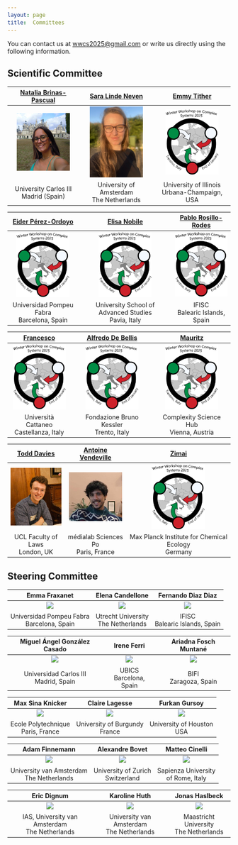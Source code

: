 ```yaml
---
layout: page
title:  Committees
---
```


You can contact us at [wwcs2025@gmail.com](mailto:wwcs2025@gmail.com) or write us directly using the following information.

## Scientific Committee

| [Natalia Brinas-Pascual]() | [Sara Linde Neven]() | [Emmy Tither]() |
| :------------------------------------------: | :----------------------------------------------: | :------------------: |
| <img src="/assets/image25/committee/Natalia.png" width="120px" /> | <img src="/assets/image25/committee/Sara.jpeg" width="120px" /> | <img src="/assets/image25/committee/logo.png" width="120px" /> |
| University Carlos III <br> Madrid (Spain) | University of Amsterdam <br> The Netherlands | University of Illinois <br> Urbana-Champaign, USA |

| [Eider Pérez-Ordoyo]() | [Elisa Nobile]() | [Pablo Rosillo-Rodes]() |
| :------------------------------------------: | :----------------------------------------------: | :------------------: |
| <img src="/assets/image25/committee/logo.png" width="120px" /> | <img src="/assets/image25/committee/logo.png" width="120px" /> | <img src="/assets/image25/committee/logo.png" width="120px" /> |
| Universidad Pompeu Fabra <br> Barcelona, Spain | University School of Advanced Studies <br> Pavia, Italy | IFISC <br> Balearic Islands, Spain |

| [Francesco]() | [Alfredo De Bellis]() | [Mauritz]() |
| :------------------------------------------: | :----------------------------------------------: | :------------------: |
| <img src="/assets/image25/committee/logo.png" width="120px" /> | <img src="/assets/image25/committee/logo.png" width="120px" /> | <img src="/assets/image25/committee/logo.png" width="120px" /> |
| Università Cattaneo <br> Castellanza, Italy | Fondazione Bruno Kessler <br> Trento, Italy | Complexity Science Hub <br> Vienna, Austria |

| [Todd Davies]() | [Antoine Vendeville]() | [Zimai]() |
| :------------------------------------------: | :----------------------------------------------: | :------------------: |
| <img src="/assets/image25/committee/Todd.jpg" width="120px" /> | <img src="/assets/image25/committee/antoine.jpg" width="120px" /> | <img src="/assets/image25/committee/logo.png" width="120px" /> |
| UCL Faculty of Laws <br> London, UK | médialab Sciences Po <br> Paris, France | Max Planck Institute for Chemical Ecology <br> Germany |


## Steering Committee

| Emma Fraxanet | Elena Candellone | Fernando Diaz Diaz |
| :------------------------------------------: | :----------------------------------------------: | :------------------: |
| <img src="/assets/image24/committee/emma.jpg" width="120px" /> | <img src="/assets/image24/committee/elena.jpeg" width="120px" /> | <img src="/assets/image24/committee/fer.png" width="120px" /> |
| Universidad Pompeu Fabra <br> Barcelona, Spain | Utrecht University <br> The Netherlands | IFISC <br> Balearic Islands, Spain |

| Miguel Ángel González Casado | Irene Ferri | Ariadna Fosch Muntané |
| :------------------------------: | :-----------------: | :------------------: |
| <img src="/assets/image24/committee/miguel.png" width="120px" /> | <img src="/assets/image24/committee/irene.jpeg" width="120px" /> | <img src="/assets/image24/committee/ari.jpeg" width="120px" /> |
| Universidad Carlos III <br> Madrid, Spain | UBICS <br> Barcelona, Spain | BIFI <br> Zaragoza, Spain |

| Max Sina Knicker | Claire Lagesse | Furkan Gursoy |
| :------------------: | :------------: | :------------: |
| <img src="/assets/image24/committee/max.jpeg" width="120px" /> | <img src="/assets/image23/committee/SC/claire.jpg" width="120px" /> | <img src="/assets/image24/committee/furkan.jpg" width="120px" /> |
| Ecole Polytechnique <br> Paris, France | University of Burgundy <br> France | University of Houston <br> USA |

| Adam Finnemann | Alexandre Bovet | Matteo Cinelli |
| :------------: | :------------: | :------------: |
| <img src="/assets/image24/committee/adam.png" width="120px" /> | <img src="/assets/image24/committee/alex.jpg" width="120px" /> | <img src="/assets/image24/committee/matteo.jpg" width="120px" /> |
| University van Amsterdam <br> The Netherlands | University of Zurich <br> Switzerland | Sapienza University <br> of Rome, Italy |

| Eric Dignum | Karoline Huth | Jonas Haslbeck |
| :------------: | :-----------: | :-----------: |
| <img src="/assets/image24/committee/eric.png" width="120px" /> | <img src="/assets/image24/committee/karoline.jpg" width="120px" /> | <img src="/assets/image24/committee/jonas.jpg" width="120px" /> |
| IAS, University van Amsterdam <br> The Netherlands | University van Amsterdam <br> The Netherlands | Maastricht University <br> The Netherlands |
